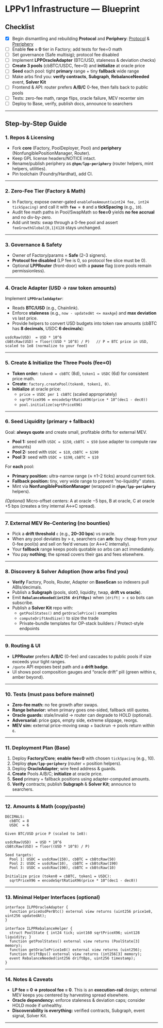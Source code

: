 # LPPv1 Infrastructure — Blueprint

## Checklist

- [X] Begin dismantling and rebuilding **Protocol** and **Periphery**: [Protocol](https://github.com/Art-Sells/HPM/tree/main/MASS/LPP/LPPCodeBase/Infrastructure/Protocol) & [Preriphery](https://github.com/Art-Sells/HPM/tree/main/MASS/LPP/LPPCodeBase/Infrastructure/Periphery)
- [ ] Enable **fee = 0** tier in Factory; add tests for fee=0 math  
- [ ] Set governance (Safe multisig); protocol fee disabled  
- [ ] Implement **LPPOracleAdapter** (BTC/USD, staleness & deviation checks)  
- [ ] **Create 3 pools** (cbBTC/USDC, fee=0) and **initialize** at oracle price  
- [ ] **Seed** each pool: tight **primary** range + tiny **fallback** wide range  
- [ ] Make arbs find you: **verify contracts**, **Subgraph**, **RebalanceNeeded** event, **Solver Kit**  
- [ ] Frontend & API: router prefers **A/B/C** 0-fee, then falls back to public pools  
- [ ] Tests: zero-fee math, range flips, oracle failure, MEV recenter sim  
- [ ] Deploy to Base, verify, publish docs, announce to searchers

---

## Step-by-Step Guide

### 1. Repos & Licensing
- Fork **core** (Factory, PoolDeployer, Pool) and **periphery** (NonfungiblePositionManager, Router).  
- Keep GPL license headers/NOTICE intact.  
- Rename/publish periphery as **`@hpm/lpp-periphery`** (router helpers, mint helpers, utilities).  
- Pin toolchain (Foundry/Hardhat), add CI.

---

### 2. Zero-Fee Tier (Factory & Math)
- In Factory, expose owner-gated `enableFeeAmount(uint24 fee, int24 tickSpacing)` and call it with **`fee = 0`** and a **tickSpacing** (e.g., `10`).  
- Audit fee math paths in Pool/SwapMath so **fee=0** yields **no fee accrual** and no div-by-zero.  
- Add unit tests: swap through a 0-fee pool and assert `feeGrowthGlobal{0,1}X128` stays unchanged.

---

### 3. Governance & Safety
- Owner of Factory/params = **Safe** (2–3 signers).  
- **Protocol fee disabled** (LP fee is 0, so protocol fee slice must be 0).  
- Optional **LPPRouter** (front-door) with a **pause** flag (core pools remain permissionless).

---

### 4. Oracle Adapter (USD → raw token amounts)
Implement **`LPPOracleAdapter`**:
- Reads **BTC/USD** (e.g., Chainlink).  
- Enforce **staleness** (e.g., `now - updatedAt <= maxAge`) and **max deviation** vs last price.  
- Provide helpers to convert USD budgets into token raw amounts (cbBTC has **8 decimals**, USDC **6 decimals**):

```
usdcRaw(USD)  = USD * 10^6
cbBtcRaw(USD) = floor((USD * 10^8) / P)   // P = BTC price in USD, scaled to 1e8 (normalize to your feed)
```

---

### 5. Create & Initialize the Three Pools (fee=0)
- **Token order:** `token0 = cbBTC` (8d), `token1 = USDC` (6d) for consistent price math.  
- **Create:** `factory.createPool(token0, token1, 0)`.  
- **Initialize** at oracle price:
  - `price = USDC per 1 cbBTC` (scaled appropriately)  
  - `sqrtPriceX96 = encodeSqrtRatioX96(price * 10^(dec1 - dec0))`  
  - `pool.initialize(sqrtPriceX96)`

---

### 6. Seed Liquidity (primary + fallback)
Goal: **always quote** and create small, profitable drifts for external MEV.

- **Pool 1:** seed with `USDC = $150`, `cbBTC ≈ $50` (use adapter to compute raw amounts)  
- **Pool 2:** seed with `USDC = $10`,  `cbBTC ≈ $190`  
- **Pool 3:** seed with `USDC = $190`, `cbBTC ≈ $10`  

For **each** pool:
- **Primary position:** ultra-narrow range (≈ ±1–2 ticks) around current tick.  
- **Fallback position:** tiny, very wide range to prevent “no-liquidity” states.  
- Mint via **NonfungiblePositionManager** (wrapped in **`@hpm/lpp-periphery`** helpers).

*(Optional)* Micro-offset centers: A at oracle −5 bps, B at oracle, C at oracle +5 bps (creates a tiny internal A↔C spread).

---

### 7. External MEV Re-Centering (no bounties)
- Pick a **drift threshold** `ε` (e.g., **20–30 bps**) vs oracle.  
- When any pool deviates by > ε, searchers can **arb**: buy cheap from your 0-fee pool(s) and sell on fee’d venues (or A↔C internally).  
- Your **fallback** range keeps pools quotable so arbs can act immediately.  
- You pay **nothing**; the spread covers their gas and fees elsewhere.

---

### 8. Discovery & Solver Adoption (how arbs find you)
- **Verify** Factory, Pools, Router, Adapter on **BaseScan** so indexers pull ABIs/decimals.  
- Publish a **Subgraph** (pools, slot0, liquidity, twap, **drift vs oracle**).  
- Emit **`RebalanceNeeded(int256 driftBps)`** when `|drift| > ε` so bots can subscribe.  
- Publish a **Solver Kit** repo with:
  - `getPoolStates()` and `getOraclePrice()` examples  
  - `computeDriftAndSize()` to size the trade  
  - Private-bundle templates for OP-stack builders / Protect-style endpoints

---

### 9. Routing & UI
- **LPPRouter** prefers **A/B/C** (0-fee) and cascades to public pools if size exceeds your tight ranges.  
- `/quote` API exposes best path and a **drift badge**.  
- UI shows pool composition gauges and “oracle drift” pill (green within ε, amber beyond).

---

### 10. Tests (must pass before mainnet)
- **Zero-fee math:** no fee growth after swaps.  
- **Range behavior:** when primary goes one-sided, fallback still quotes.  
- **Oracle guards:** stale/invalid → router can degrade to HOLD (optional).  
- **Adversarial:** price gaps, empty side, extreme slippage, reorgs.  
- **MEV sim:** external price-moving swap + backrun → pools return within ε.

---

### 11. Deployment Plan (Base)
1. Deploy **Factory/Core**; **enable fee=0** with chosen `tickSpacing` (e.g., 10).  
2. Deploy **`@hpm/lpp-periphery`** (router + position helpers).  
3. Deploy **OracleAdapter**; wire feed address & guards.  
4. **Create** Pools A/B/C; **initialize** at oracle price.  
5. **Seed** primary + fallback positions using adapter-computed amounts.  
6. **Verify** contracts; publish **Subgraph** & **Solver Kit**; announce to searchers.

---

### 12. Amounts & Math (copy/paste)

```
DECIMALS:
  cbBTC = 8
  USDC  = 6

Given BTC/USD price P (scaled to 1e8):

usdcRaw(USD)  = USD * 10^6
cbBtcRaw(USD) = floor((USD * 10^8) / P)

Seed targets:
  Pool 1: USDC = usdcRaw(150), cbBTC = cbBtcRaw(50)
  Pool 2: USDC = usdcRaw(10),  cbBTC = cbBtcRaw(190)
  Pool 3: USDC = usdcRaw(190), cbBTC = cbBtcRaw(10)

Initialize price (token0 = cbBTC, token1 = USDC):
  sqrtPriceX96 = encodeSqrtRatioX96(price * 10^(dec1 - dec0))
```

---

### 13. Minimal Helper Interfaces (optional)

```solidity
interface ILPPOracleAdapter {
  function priceUsdPerBtc() external view returns (uint256 price1e8, uint256 updatedAt);
}

interface ILPPRebalanceHelper {
  struct PoolState { int24 tick; uint160 sqrtPriceX96; uint128 liquidity; }
  function getPoolStates() external view returns (PoolState[3] memory);
  function getOraclePrice1e8() external view returns (uint256);
  function driftBps() external view returns (int256[3] memory);
  event RebalanceNeeded(int256 driftBps, uint256 timestamp);
}
```

---

### 14. Notes & Caveats
- **LP fee = 0 ⇒ protocol fee = 0**. This is an **execution-rail** design; external MEV keeps you centered by harvesting spread elsewhere.  
- **Oracle dependency:** enforce staleness & deviation caps; consider HOLD mode if unhealthy.  
- **Discoverability is everything:** verified contracts, Subgraph, event signal, Solver Kit.

---

